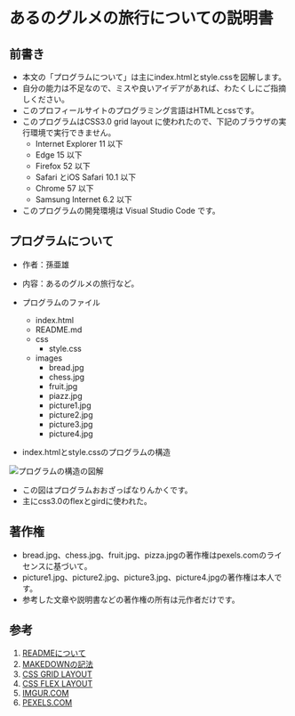 # あるのグルメの旅行についての説明書

## 前書き

- 本文の「プログラムについて」は主にindex.htmlとstyle.cssを図解します。
- 自分の能力は不足なので、ミスや良いアイデアがあれば、わたくしにご指摘しください。
- このプロフィールサイトのプログラミング言語はHTMLとcssです。
- このプログラムはCSS3.0 grid layout に使われたので、下記のブラウザの実行環境で実行できません。
  - Internet Explorer 11 以下
  - Edge 15 以下
  - Firefox 52 以下
  - Safari とiOS Safari 10.1 以下
  - Chrome 57 以下
  - Samsung Internet 6.2 以下
- このプログラムの開発環境は Visual Studio Code です。

## プログラムについて

- 作者：孫亜雄
- 内容：あるのグルメの旅行など。
- プログラムのファイル
  - index.html
  - README.md
  - css
    - style.css
  - images
    - bread.jpg
    - chess.jpg
    - fruit.jpg
    - piazz.jpg
    - picture1.jpg
    - picture2.jpg
    - picture3.jpg
    - picture4.jpg

- index.htmlとstyle.cssのプログラムの構造

![プログラムの構造の図解](https://i.imgur.com/Ijy4N9I.png)

- この図はプログラムおおざっぱなりんかくです。
- 主にcss3.0のflexとgirdに使われた。

## 著作権
- bread.jpg、chess.jpg、fruit.jpg、pizza.jpgの著作権はpexels.comのライセンスに基づいて。
- picture1.jpg、picture2.jpg、picture3.jpg、picture4.jpgの著作権は本人です。
- 参考した文章や説明書などの著作権の所有は元作者だけです。
## 参考

1. [READMEについて](https://docs.github.com/en/repositories/managing-your-repositorys-settings-and-features/customizing-your-repository/about-readmes)
2. [MAKEDOWNの記法](https://gist.github.com/mignonstyle/083c9e1651d7734f84c99b8cf49d57fa)
3. [CSS GRID LAYOUT](https://developer.mozilla.org/ja/docs/Web/CSS/grid)
4. [CSS FLEX LAYOUT](https://developer.mozilla.org/ja/docs/Web/CSS/CSS_Flexible_Box_Layout/Basic_Concepts_of_Flexbox)
5. [IMGUR.COM](https://imgur.com/)
6. [PEXELS.COM](https://www.pexels.com/ja-jp/)